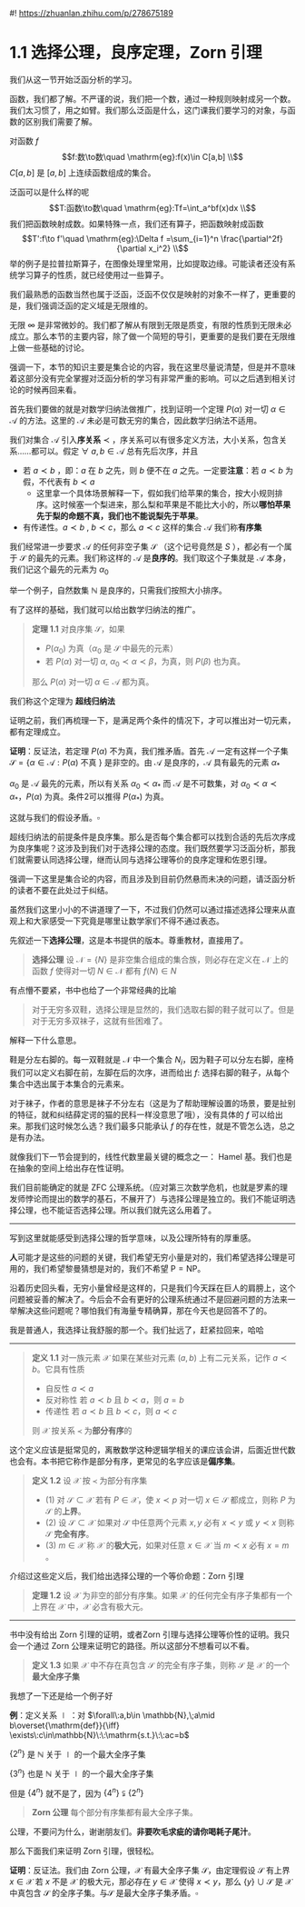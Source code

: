 #! https://zhuanlan.zhihu.com/p/278675189
# 1.1 选择公理，良序定理，Zorn 引理

我们从这一节开始泛函分析的学习。

函数，我们都了解。不严谨的说，我们把一个数，通过一种规则映射成另一个数。我们太习惯了，用之如臂。我们那么泛函是什么，这门课我们要学习的对象，与函数的区别我们需要了解。

对函数 $f$
$$f:数\to数\quad \mathrm{eg}:f(x)\in C[a,b] \\$$
$C[a,b]$ 是 $[a,b]$ 上连续函数组成的集合。

泛函可以是什么样的呢
$$T:函数\to数\quad \mathrm{eg}:Tf=\int_a^bf(x)dx \\$$
我们把函数映射成数。如果特殊一点，我们还有算子，把函数映射成函数
$$T':f\to f'\quad \mathrm{eg}:\Delta f =\sum_{i=1}^n \frac{\partial^2f}{\partial x_i^2} \\$$
举的例子是拉普拉斯算子，在图像处理里常用，比如提取边缘。可能读者还没有系统学习算子的性质，就已经使用过一些算子。

我们最熟悉的函数当然也属于泛函，泛函不仅仅是映射的对象不一样了，更重要的是，我们强调泛函的定义域是无限维的。

无限 $\infty$ 是非常微妙的。我们都了解从有限到无限是质变，有限的性质到无限未必成立。那么本节的主要内容，除了做一个简短的导引，更重要的是我们要在无限维上做一些基础的讨论。

强调一下，本节的知识主要是集合论的内容，我在这里尽量说清楚，但是并不意味着这部分没有完全掌握对泛函分析的学习有非常严重的影响。可以之后遇到相关讨论的时候再回来看。

首先我们要做的就是对数学归纳法做推广，找到证明一个定理 $P(\alpha)$ 对一切 $\alpha \in \mathscr{A}$ 的方法。这里的 $\mathscr{A}$ 未必是可数无穷的集合，因此数学归纳法不适用。

我们对集合 $\mathscr{A}$ 引入**序关系** $\prec$ ，序关系可以有很多定义方法，大小关系，包含关系……都可以。假定 $\forall \:a,b\in \mathscr{A}$ 总有先后次序，并且
- 若 $a\prec b$ ，即：$a$ 在 $b$ 之先，则 $b$ 便不在 $a$ 之先。一定要**注意**：若 $a\prec b$ 为假，不代表有 $b\prec a$
  - 这里拿一个具体场景解释一下，假如我们给苹果的集合，按大小规则排序。这时候塞一个梨进来，那么梨和苹果是不能比大小的，所以**哪怕苹果先于梨的命题不真，我们也不能说梨先于苹果**。
- 有传递性。$a\prec b\:,\:b\prec c$，那么 $a\prec c$
这样的集合 $\mathscr{A}$ 我们称**有序集**

我们经常进一步要求 $\mathscr{A}$ 的任何非空子集 $\mathscr{S}$ （这个记号竟然是 $S$ ），都必有一个属于 $\mathscr{S}$ 的最先的元素。我们称这样的 $\mathscr{A}$ 是**良序的**。我们取这个子集就是 $\mathscr{A}$ 本身，我们记这个最先的元素为 $\alpha_0$

举一个例子，自然数集 $\mathbb{N}$ 是良序的，只需我们按照大小排序。

有了这样的基础，我们就可以给出数学归纳法的推广。
> **定理 1.1** 对良序集 $\mathscr{S}$，如果  
> - $P(\alpha_0)$ 为真（$\alpha_0$ 是 $\mathscr{S}$ 中最先的元素）
> - 若 $P(\alpha)$ 对一切 $\alpha,\:\alpha_0\prec\alpha\prec\beta$，为真，则 $P(\beta)$ 也为真。  
> 
> 那么 $P(\alpha)$ 对一切 $\alpha\in\mathscr{A}$ 都为真。

我们称这个定理为 **超线归纳法**

证明之前，我们再梳理一下，是满足两个条件的情况下，才可以推出对一切元素，都有定理成立。

**证明**：反证法，若定理 $P(\alpha)$ 不为真，我们推矛盾。首先 $\mathscr{A}$ 一定有这样一个子集 $\mathscr{S}=\{\alpha\in\mathscr{A}:P(\alpha)$ 不真 $\}$ 是非空的。由 $\mathscr{A}$ 是良序的，$\mathscr{A}$ 具有最先的元素 $\alpha_*$ 

$\alpha_0$ 是 $\mathscr{A}$ 最先的元素，所以有关系 $\alpha_0\prec\alpha_*$ 而 $\mathscr{A}$ 是不可数集，对 $\alpha_0\prec\alpha\prec\alpha_*$，$P(\alpha)$ 为真。条件2可以推得 $P(\alpha_*)$ 为真。

这就与我们的假设矛盾。$\square$

超线归纳法的前提条件是良序集。那么是否每个集合都可以找到合适的先后次序成为良序集呢？这涉及到我们对于选择公理的态度。我们既然要学习泛函分析，那我们就需要认同选择公理，继而认同与选择公理等价的良序定理和佐恩引理。

强调一下这里是集合论的内容，而且涉及到目前仍然悬而未决的问题，请泛函分析的读者不要在此处过于纠结。

虽然我们这里小小的不讲道理了一下，不过我们仍然可以通过描述选择公理来从直观上和大家感受一下究竟是哪里让数学家们不得不通过表态。

先叙述一下**选择公理**，这是本书提供的版本。尊重教材，直接用了。
> **选择公理** 设 $\mathscr{N}=\{N\}$ 是非空集合组成的集合族，则必存在定义在 $\mathscr{N}$ 上的函数 $f$ 使得对一切 $N\in \mathscr{N}$ 都有 $f(N)\in N$

有点懵不要紧，书中也给了一个非常经典的比喻
> 对于无穷多双鞋，选择公理是显然的，我们选取右脚的鞋子就可以了。但是对于无穷多双袜子，这就有些困难了。

解释一下什么意思。

鞋是分左右脚的。每一双鞋就是 $\mathscr{N}$ 中一个集合 $N_i$，因为鞋子可以分左右脚，座椅我们可以定义右脚在前，左脚在后的次序，进而给出 $f:$ 选择右脚的鞋子，从每个集合中选出属于本集合的元素来。

对于袜子，作者的意思是袜子不分左右（这是为了帮助理解设置的场景，要是扯别的特征，就和纠结薛定谔的猫的民科一样没意思了哦），没有具体的 $f$ 可以给出来。那我们这时候怎么选？我们最多只能承认 $f$ 的存在性，就是不管怎么选，总之是有办法。

就像我们下一节会提到的，线性代数里最关键的概念之一： $\mathrm{Hamel}$ 基。我们也是在抽象的空间上给出存在性证明。

我们目前能确定的就是 $\mathrm{ZFC}$ 公理系统。（应对第三次数学危机，也就是罗素的理发师悖论而提出的数学的基石，不展开了）与选择公理是独立的。我们不能证明选择公理，也不能证否选择公理。所以我们就先这么用着了。

---
写到这里就能感受到选择公理的哲学意味，以及公理所特有的厚重感。

**人**可能才是这些的问题的关键，我们希望无穷小量是对的，我们希望选择公理是可用的，我们希望黎曼猜想是对的，我们不希望 $\mathrm{P=NP}$。

沿着历史回头看，无穷小量曾经是这样的，只是我们今天踩在巨人的肩膀上，这个问题被妥善的解决了。今后会不会有更好的公理系统通过不是回避问题的方法来一举解决这些问题呢？哪怕我们有海量专精确算，那在今天也是回答不了的。

我是普通人，我选择让我舒服的那一个。我们扯远了，赶紧拉回来，哈哈

---

> **定义 1.1** 对一族元素 $\mathscr{X}$ 如果在某些对元素 $(a,b)$ 上有二元关系，记作 $a\prec b$。它具有性质
> - 自反性 $a\prec a$
> - 反对称性 若 $a\prec b$ 且 $b\prec a$，则 $a=b$
> - 传递性 若 $a\prec b$ 且 $b\prec c$，则 $a\prec c$
> 
> 则 $\mathscr{X}$ 按关系 $\prec$ 为**部分有序**的

这个定义应该是挺常见的，离散数学这种逻辑学相关的课应该会讲，后面近世代数也会有。本书把它称作是部分有序，更常见的名字应该是**偏序集**。

> **定义 1.2** 设 $\mathscr{X}$ 按 $\prec$ 为部分有序集
> - $(1)$ 对 $\mathscr{S}\subset\mathscr{X}$ 若有 $P\in\mathscr{X}$，使 $x\prec p$ 对一切 $x\in\mathscr{S}$ 都成立，则称 $P$ 为 $\mathscr{S}$ 的**上界**。
> - $(2)$ 设 $\mathscr{S}\subset\mathscr{X}$ 如果对 $\mathscr{S}$ 中任意两个元素 $x,y$ 必有 $x\prec y$ 或 $y\prec x$ 则称 $\mathscr{S}$ **完全有序**。
> - $(3)$ $m\in \mathscr{X}$ 称 $\mathscr{X}$ 的**极大元**，如果对任意 $x\in \mathscr{X}$ 当 $m\prec x$ 必有 $x=m$ 。

介绍过这些定义后，我们给出选择公理的一个等价命题：$\mathrm{Zorn}$ 引理
> **定理 1.2** 设 $\mathscr{X}$ 为非空的部分有序集。如果 $\mathscr{X}$ 的任何完全有序子集都有一个上界在 $\mathscr{X}$ 中，$\mathscr{X}$ 必含有极大元。

---
书中没有给出 $\mathrm{Zorn}$ 引理的证明，或者$\mathrm{Zorn}$ 引理与选择公理等价性的证明。我只会一个通过 $\mathrm{Zorn}$ 公理来证明它的路径。所以这部分不想看可以不看。

> **定义 1.3** 如果 $\mathscr{X}$ 中不存在真包含 $\mathscr{S}$ 的完全有序子集，则称 $\mathscr{S}$ 是 $\mathscr{X}$ 的一个**最大全序子集**

我想了一下还是给一个例子好

**例**：定义关系 $\mid$ ：对 $\forall\:a,b\in \mathbb{N},\;a\mid b\overset{\mathrm{def}}{\iff} \exists\:c\in\mathbb{N}\:\:\mathrm{s.t.}\:\:ac=b$

$\{2^n\}$ 是 $\mathbb{N}$ 关于 $\mid$ 的一个最大全序子集

$\{3^n\}$ 也是 $\mathbb{N}$ 关于 $\mid$ 的一个最大全序子集

但是 $\{4^n\}$ 就不是了，因为 $\{4^n\}\subsetneqq\{2^n\}$

> **$\mathrm{Zorn}$ 公理** 每个部分有序集都有最大全序子集。

公理，不要问为什么，谢谢朋友们。**非要吹毛求疵的请你喝耗子尾汁**。

那么下面我们来证明 $\mathrm{Zorn}$ 引理，很轻松。

**证明**：反证法。我们由 $\mathrm{Zorn}$ 公理，$\mathscr{X}$ 有最大全序子集 $\mathscr{S}$，由定理假设 $\mathscr{S}$ 有上界 $x\in \mathscr{X}$ 若 $x$ 不是 $\mathscr{X}$ 的极大元，那必存在 $y\in \mathscr{X}$ 使得 $x\prec y$，那么 $\{y\}\cup \mathscr{S}$ 是 $\mathscr{X}$ 中真包含 $\mathscr{S}$ 的全序子集。与$\mathscr{S}$ 是最大全序子集矛盾。$\square$